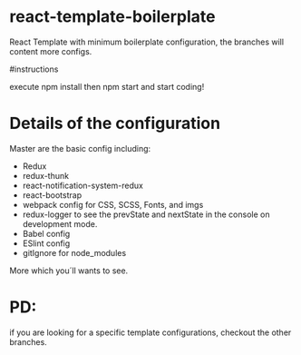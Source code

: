 # react-template-boilerplate
React Template with minimum boilerplate configuration, the branches will content more configs.

#instructions

execute npm install
then npm start and start coding!

# Details of the configuration

Master are the basic config including:
- Redux
- redux-thunk
- react-notification-system-redux
- react-bootstrap
- webpack config for CSS, SCSS, Fonts, and imgs 
- redux-logger to see the prevState and nextState in the console on development mode.
- Babel config
- ESlint config
- gitIgnore for node_modules

More which you´ll wants to see.

# PD:

if you are looking for a specific template configurations, checkout the other branches.

